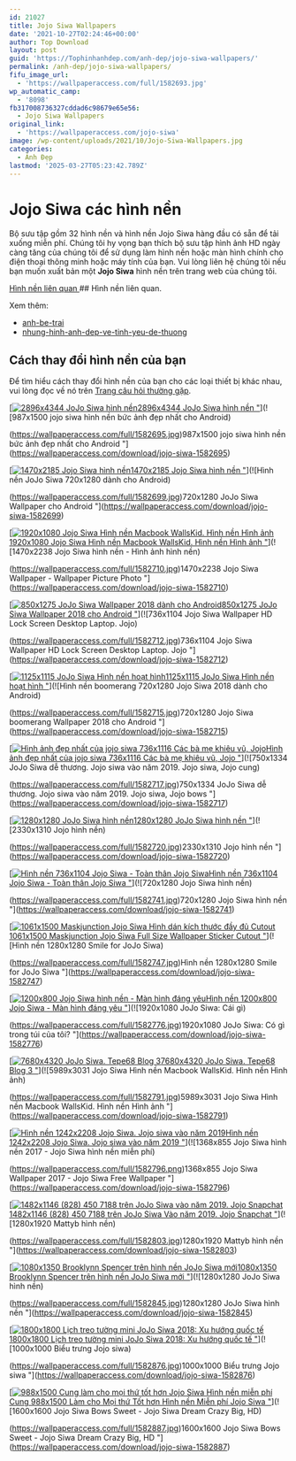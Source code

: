 ```yaml
---
id: 21027
title: Jojo Siwa Wallpapers
date: '2021-10-27T02:24:46+00:00'
author: Top Download
layout: post
guid: 'https://Tophinhanhdep.com/anh-dep/jojo-siwa-wallpapers/'
permalink: /anh-dep/jojo-siwa-wallpapers/
fifu_image_url:
  - 'https://wallpaperaccess.com/full/1582693.jpg'
wp_automatic_camp:
  - '8098'
fb317008736327cddad6c98679e65e56:
  - Jojo Siwa Wallpapers
original_link:
  - 'https://wallpaperaccess.com/jojo-siwa'
image: /wp-content/uploads/2021/10/Jojo-Siwa-Wallpapers.jpg
categories:
  - Ảnh Đẹp
lastmod: '2025-03-27T05:23:42.789Z'
---
```

# Jojo Siwa các hình nền

Bộ sưu tập gồm 32 hình nền và hình nền Jojo Siwa hàng đầu có sẵn để tải xuống miễn phí. Chúng tôi hy vọng bạn thích bộ sưu tập hình ảnh HD ngày càng tăng của chúng tôi để sử dụng làm hình nền hoặc màn hình chính cho điện thoại thông minh hoặc máy tính của bạn. Vui lòng liên hệ chúng tôi nếu bạn muốn xuất bản một **Jojo Siwa** hình nền trên trang web của chúng tôi.

[Hình nền liên quan ](#related) ## Hình nền liên quan.

   
 Xem thêm:

   
- [anh-be-trai](https://tophinhanhdep.com/hinh-anh-de-thuong/anh-be-trai/)
- [nhung-hinh-anh-dep-ve-tinh-yeu-de-thuong](https://tophinhanhdep.com/anh-tinh-yeu/nhung-hinh-anh-dep-ve-tinh-yeu-de-thuong/)

## Cách thay đổi hình nền của bạn

Để tìm hiểu cách thay đổi hình nền của bạn cho các loại thiết bị khác nhau, vui lòng đọc về nó trên [Trang câu hỏi thường gặp](https://tophinhanhdep.com/faq/).

  
[[![2896x4344 JoJo Siwa hình nền](https://wallpaperaccess.com/full/1582693.jpg)2896x4344 JoJo Siwa hình nền "](https://wallpaperaccess.com/download/jojo-siwa-1582693)](![987x1500 jojo siwa hình nền bức ảnh đẹp nhất cho Android)

(https://wallpaperaccess.com/full/1582695.jpg)987x1500 jojo siwa hình nền bức ảnh đẹp nhất cho Android "](https://wallpaperaccess.com/download/jojo-siwa-1582695)

[[![1470x2185 Jojo Siwa hình nền](https://wallpaperaccess.com/full/1582697.jpg)1470x2185 Jojo Siwa hình nền "](https://wallpaperaccess.com/download/jojo-siwa-1582697)](![Hình nền JoJo Siwa 720x1280 dành cho Android)

(https://wallpaperaccess.com/full/1582699.jpg)720x1280 JoJo Siwa Wallpaper cho Android "](https://wallpaperaccess.com/download/jojo-siwa-1582699)

[[![1920x1080 Jojo Siwa Hình nền Macbook WallsKid.  Hình nền Hình ảnh](https://wallpaperaccess.com/full/1582709.jpg)1920x1080 Jojo Siwa Hình nền Macbook WallsKid. Hình nền Hình ảnh "](https://wallpaperaccess.com/download/jojo-siwa-1582709)](![1470x2238 Jojo Siwa hình nền - Hình ảnh hình nền)

(https://wallpaperaccess.com/full/1582710.jpg)1470x2238 Jojo Siwa Wallpaper - Wallpaper Picture Photo "](https://wallpaperaccess.com/download/jojo-siwa-1582710)

[[![850x1275 JoJo Siwa Wallpaper 2018 dành cho Android](https://wallpaperaccess.com/full/1582711.jpg)850x1275 JoJo Siwa Wallpaper 2018 cho Android "](https://wallpaperaccess.com/download/jojo-siwa-1582711)](![736x1104 Jojo Siwa Wallpaper HD Lock Screen Desktop Laptop.  Jojo)

(https://wallpaperaccess.com/full/1582712.jpg)736x1104 Jojo Siwa Wallpaper HD Lock Screen Desktop Laptop. Jojo "](https://wallpaperaccess.com/download/jojo-siwa-1582712)

[[![1125x1115 JoJo Siwa Hình nền hoạt hình](https://wallpaperaccess.com/full/1582714.jpg)1125x1115 JoJo Siwa Hình nền hoạt hình "](https://wallpaperaccess.com/download/jojo-siwa-1582714)](![Hình nền boomerang 720x1280 Jojo Siwa 2018 dành cho Android)

(https://wallpaperaccess.com/full/1582715.jpg)720x1280 Jojo Siwa boomerang Wallpaper 2018 cho Android "](https://wallpaperaccess.com/download/jojo-siwa-1582715)

[[![Hình ảnh đẹp nhất của jojo siwa 736x1116 Các bà mẹ khiêu vũ, Jojo](https://wallpaperaccess.com/full/1582716.jpg)Hình ảnh đẹp nhất của jojo siwa 736x1116 Các bà mẹ khiêu vũ, Jojo "](https://wallpaperaccess.com/download/jojo-siwa-1582716)](![750x1334 JoJo Siwa dễ thương.  Jojo siwa vào năm 2019. Jojo siwa, Jojo cung)

(https://wallpaperaccess.com/full/1582717.jpg)750x1334 JoJo Siwa dễ thương. Jojo siwa vào năm 2019. Jojo siwa, Jojo bows "](https://wallpaperaccess.com/download/jojo-siwa-1582717)

[[![1280x1280 JoJo Siwa hình nền](https://wallpaperaccess.com/full/1582718.jpg)1280x1280 JoJo Siwa hình nền "](https://wallpaperaccess.com/download/jojo-siwa-1582718)](![2330x1310 Jojo hình nền)

(https://wallpaperaccess.com/full/1582720.jpg)2330x1310 Jojo hình nền "](https://wallpaperaccess.com/download/jojo-siwa-1582720)

[[![Hình nền 736x1104 Jojo Siwa - Toàn thân Jojo Siwa](https://wallpaperaccess.com/full/1582723.jpg)Hình nền 736x1104 Jojo Siwa - Toàn thân Jojo Siwa "](https://wallpaperaccess.com/download/jojo-siwa-1582723)](![720x1280 Jojo Siwa hình nền)

(https://wallpaperaccess.com/full/1582741.jpg)720x1280 Jojo Siwa hình nền "](https://wallpaperaccess.com/download/jojo-siwa-1582741)

[[![1061x1500 Maskjunction Jojo Siwa Hình dán kích thước đầy đủ Cutout](https://wallpaperaccess.com/full/1582746.jpg)1061x1500 Maskjunction Jojo Siwa Full Size Wallpaper Sticker Cutout "](https://wallpaperaccess.com/download/jojo-siwa-1582746)](![Hình nền 1280x1280 Smile for JoJo Siwa)

(https://wallpaperaccess.com/full/1582747.jpg)Hình nền 1280x1280 Smile for JoJo Siwa "](https://wallpaperaccess.com/download/jojo-siwa-1582747)

[[![1200x800 Jojo Siwa hình nền - Màn hình đáng yêu](https://wallpaperaccess.com/full/1582762.jpg)Hình nền 1200x800 Jojo Siwa - Màn hình đáng yêu "](https://wallpaperaccess.com/download/jojo-siwa-1582762)](![1920x1080 JoJo Siwa: Cái gì)

(https://wallpaperaccess.com/full/1582776.jpg)1920x1080 JoJo Siwa: Có gì trong túi của tôi? "](https://wallpaperaccess.com/download/jojo-siwa-1582776)

[[![7680x4320 JoJo Siwa.  Tepe68 Blog 3](https://wallpaperaccess.com/full/1582781.jpg)7680x4320 JoJo Siwa. Tepe68 Blog 3 "](https://wallpaperaccess.com/download/jojo-siwa-1582781)](![5989x3031 Jojo Siwa Hình nền Macbook WallsKid.  Hình nền Hình ảnh)

(https://wallpaperaccess.com/full/1582791.jpg)5989x3031 Jojo Siwa Hình nền Macbook WallsKid. Hình nền Hình ảnh "](https://wallpaperaccess.com/download/jojo-siwa-1582791)

[[![Hình nền 1242x2208 Jojo Siwa.  Jojo siwa vào năm 2019](https://wallpaperaccess.com/full/1582793.jpg)Hình nền 1242x2208 Jojo Siwa. Jojo siwa vào năm 2019 "](https://wallpaperaccess.com/download/jojo-siwa-1582793)](![1368x855 Jojo Siwa hình nền 2017 - Jojo Siwa hình nền miễn phí)

(https://wallpaperaccess.com/full/1582796.png)1368x855 Jojo Siwa Wallpaper 2017 - Jojo Siwa Free Wallpaper "](https://wallpaperaccess.com/download/jojo-siwa-1582796)

[[![1482x1146 (828) 450 7188 trên JoJo Siwa vào năm 2019. Jojo Snapchat](https://wallpaperaccess.com/full/1582800.jpg)1482x1146 (828) 450 7188 trên JoJo Siwa Vào năm 2019. Jojo Snapchat "](https://wallpaperaccess.com/download/jojo-siwa-1582800)](![1280x1920 Mattyb hình nền)

(https://wallpaperaccess.com/full/1582803.jpg)1280x1920 Mattyb hình nền "](https://wallpaperaccess.com/download/jojo-siwa-1582803)

[[![1080x1350 Brooklynn Spencer trên hình nền JoJo Siwa mới](https://wallpaperaccess.com/full/1582837.jpg)1080x1350 Brooklynn Spencer trên hình nền JoJo Siwa mới "](https://wallpaperaccess.com/download/jojo-siwa-1582837)](![1280x1280 JoJo Siwa hình nền)

(https://wallpaperaccess.com/full/1582845.jpg)1280x1280 JoJo Siwa hình nền "](https://wallpaperaccess.com/download/jojo-siwa-1582845)

[[![1800x1800 Lịch treo tường mini JoJo Siwa 2018: Xu hướng quốc tế](https://wallpaperaccess.com/full/1582875.jpg)1800x1800 Lịch treo tường mini JoJo Siwa 2018: Xu hướng quốc tế "](https://wallpaperaccess.com/download/jojo-siwa-1582875)](![1000x1000 Biểu trưng Jojo siwa)

(https://wallpaperaccess.com/full/1582876.jpg)1000x1000 Biểu trưng Jojo siwa "](https://wallpaperaccess.com/download/jojo-siwa-1582876)

[[![988x1500 Cung làm cho mọi thứ tốt hơn Jojo Siwa Hình nền miễn phí](https://wallpaperaccess.com/full/1582884.jpg)Cung 988x1500 Làm cho Mọi thứ Tốt hơn Hình nền Miễn phí Jojo Siwa "](https://wallpaperaccess.com/download/jojo-siwa-1582884)](![1600x1600 Jojo Siwa Bows Sweet - Jojo Siwa Dream Crazy Big, HD)

(https://wallpaperaccess.com/full/1582887.jpg)1600x1600 Jojo Siwa Bows Sweet - Jojo Siwa Dream Crazy Big, HD "](https://wallpaperaccess.com/download/jojo-siwa-1582887)
